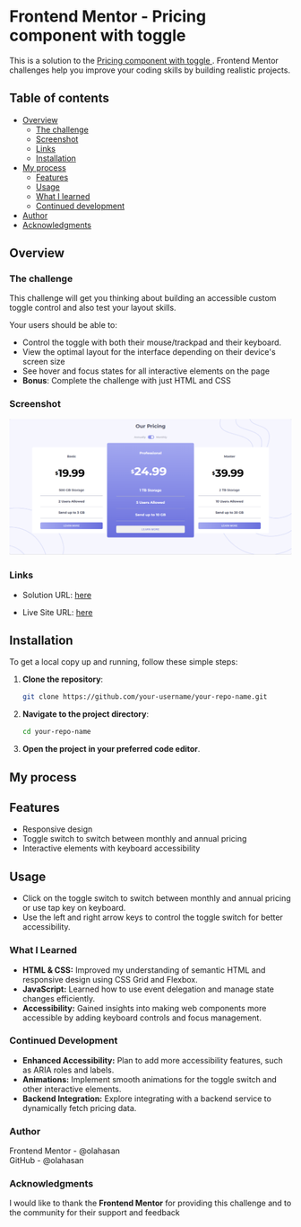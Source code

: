 # Frontend Mentor - Pricing component with toggle

This is a solution to the [Pricing component with toggle
](https://www.frontendmentor.io/challenges/pricing-component-with-toggle-8vPwRMIC). Frontend Mentor challenges help you improve your coding skills by building realistic projects.

## Table of contents

- [Overview](#overview)
  - [The challenge](#the-challenge)
  - [Screenshot](#screenshot)
  - [Links](#links)
  - [Installation](#Installation)
- [My process](#my-process)
  - [Features](#Features)
  - [Usage](#Usage)
  - [What I learned](#what-i-learned)
  - [Continued development](#continued-development)
- [Author](#author)
- [Acknowledgments](#Acknowledgments)

## Overview

### The challenge

This challenge will get you thinking about building an accessible custom toggle control and also test your layout skills.

Your users should be able to:

- Control the toggle with both their mouse/trackpad and their keyboard.
- View the optimal layout for the interface depending on their device's screen size
- See hover and focus states for all interactive elements on the page
- **Bonus**: Complete the challenge with just HTML and CSS

### Screenshot

![Screenshot](./images/screenshot.png)

### Links

- Solution URL: [here](https://github.com/olahasan/HTML_CSS_AND_J.S_Frontend-Mentor_JUNIOR-Pricing-component-with-toggle)

- Live Site URL: [here](https://olahasan.github.io/HTML_CSS_AND_J.S_Frontend-Mentor_JUNIOR-Pricing-component-with-toggle/)

## Installation

To get a local copy up and running, follow these simple steps:

1. **Clone the repository**:

   ```sh
   git clone https://github.com/your-username/your-repo-name.git
   ```

2. **Navigate to the project directory**:

   ```sh
   cd your-repo-name
   ```

3. **Open the project in your preferred code editor**.

## My process

## Features

- Responsive design
- Toggle switch to switch between monthly and annual pricing
- Interactive elements with keyboard accessibility

## Usage

- Click on the toggle switch to switch between monthly and annual pricing or use tap key on keyboard.
- Use the left and right arrow keys to control the toggle switch for better accessibility.

### What I Learned

- **HTML & CSS:** Improved my understanding of semantic HTML and responsive design using CSS Grid and Flexbox.
- **JavaScript:** Learned how to use event delegation and manage state changes efficiently.
- **Accessibility:** Gained insights into making web components more accessible by adding keyboard controls and focus management.

### Continued Development

- **Enhanced Accessibility:** Plan to add more accessibility features, such as ARIA roles and labels.
- **Animations:** Implement smooth animations for the toggle switch and other interactive elements.
- **Backend Integration:** Explore integrating with a backend service to dynamically fetch pricing data.

### Author

Frontend Mentor - @olahasan<br>
GitHub - @olahasan

### Acknowledgments

I would like to thank the **Frontend Mentor** for providing this challenge and to the community for their support and feedback
